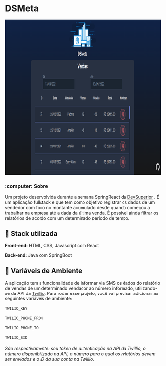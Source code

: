 # DSMeta

<div align="center">
  <img width="900px" height="500px" src="/readme-doc/documentation/mainpicture.png"/><center>
<div/>

<div align="left">
  <h3>:computer: Sobre</h3>
  Um projeto desenvolvida durante a semana SpringReact da <a href="https://devsuperior.com.br/">DevSuperior<a/> . É um aplicação fullstack e que tem como objetivo registrar os dados de um vendedor com foco no montante acumulado desde quando começou a trabalhar na empresa até a dada da última venda. É possível ainda filtrar os relatórios de acordo com um determinado período de tempo. 
  

## :rocket: Stack utilizada

**Front-end:** HTML, CSS, Javascript com React

**Back-end:** Java com SpringBoot

## :key: Variáveis de Ambiente
A aplicação tem a funcionalidade de informar via SMS os dados do relatório de vendas 
de um determinado vendador ao número informado, utilizando-se da API da <a href="https://www.twilio.com/pt-br/">Twillio<a>. Para rodar esse projeto, você vai precisar adicionar as seguintes variáveis de ambiente:

`TWILIO_KEY`

`TWILIO_PHONE_FROM`

`TWILIO_PHONE_TO`

`TWILIO_SID`

<h6>São respectivamente: seu token de autenticação na API da Twillio, 
o número disponibilizado na API, o número para o qual os relatórios 
devem ser enviados e o ID da sua conta na Twillio.<h6>

<div/>




